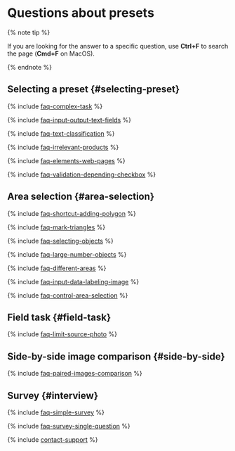 # Questions about presets

{% note tip %}

If you are looking for the answer to a specific question, use **Ctrl+F** to search the page (**Cmd+F** on MacOS).

{% endnote %}

## Selecting a preset {#selecting-preset}

{% include [faq-complex-task](../_includes/faq/questions-about-templates/complex-task.md) %}

{% include [faq-input-output-text-fields](../_includes/faq/questions-about-templates/input-output-text-fields.md) %}

{% include [faq-text-classification](../_includes/faq/questions-about-templates/text-classification.md) %}

{% include [faq-irrelevant-products](../_includes/faq/questions-about-templates/irrelevant-products.md) %}

{% include [faq-elements-web-pages](../_includes/faq/questions-about-templates/elements-web-pages.md) %}

{% include [faq-validation-depending-checkbox](../_includes/faq/questions-about-templates/validation-depending-checkbox.md) %}

## Area selection {#area-selection}

{% include [faq-shortcut-adding-polygon](../_includes/faq/questions-about-templates/shortcut-adding-polygon.md) %}

{% include [faq-mark-triangles](../_includes/faq/questions-about-templates/mark-triangles.md) %}

{% include [faq-selecting-objects](../_includes/faq/questions-about-templates/selecting-objects.md) %}

{% include [faq-large-number-objects](../_includes/faq/questions-about-templates/large-number-objects.md) %}

{% include [faq-different-areas](../_includes/faq/questions-about-templates/different-areas.md) %}

{% include [faq-input-data-labeling-image](../_includes/faq/questions-about-templates/input-data-labeling-image.md) %}

{% include [faq-control-area-selection](../_includes/faq/questions-about-templates/control-area-selection.md) %}

## Field task {#field-task}

{% include [faq-limit-source-photo](../_includes/faq/questions-about-templates/limit-source-photo.md) %}

## Side-by-side image comparison {#side-by-side}

{% include [faq-paired-images-comparison](../_includes/faq/questions-about-templates/paired-images-comparison.md) %}

## Survey {#interview}

{% include [faq-simple-survey](../_includes/faq/questions-about-templates/simple-survey.md) %}

{% include [faq-survey-single-question](../_includes/faq/questions-about-templates/survey-single-question.md) %}

{% include [contact-support](../_includes/contact-support.md) %}
